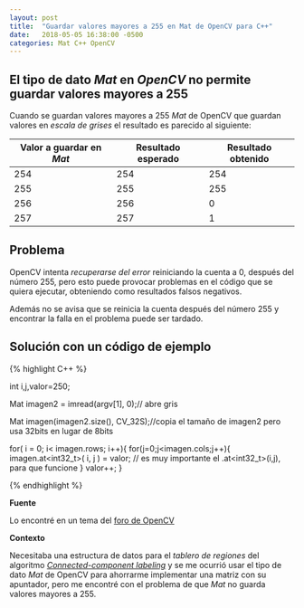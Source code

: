 ```yaml
---
layout: post
title:  "Guardar valores mayores a 255 en Mat de OpenCV para C++"
date:   2018-05-05 16:38:00 -0500
categories: Mat C++ OpenCV
---
```


## El tipo de dato *Mat* en *OpenCV* no permite guardar valores mayores a 255

Cuando se guardan valores mayores a 255 *Mat* de OpenCV que guardan valores en *escala de grises* el resultado es parecido al siguiente:

Valor a guardar en *Mat* | Resultado esperado | Resultado obtenido
-------------------------| -------------------| ---------------------
254                      | 254                | 254
255                      | 255                | 255
256                      | 256                | 0
257                      | 257                | 1

## Problema

OpenCV intenta *recuperarse del error* reiniciando la cuenta a 0, después del número 255, pero esto puede provocar problemas en el código que se quiera ejecutar, obteniendo como resultados falsos negativos.

Además no se avisa que se reinicia la cuenta después del número 255 y encontrar la falla en el problema puede ser tardado.

## Solución con un código de ejemplo

{% highlight C++ %}

int i,j,valor=250;

Mat imagen2 = imread(argv[1], 0);// abre gris

Mat imagen(imagen2.size(), CV_32S);//copia el tamaño de imagen2 pero usa 32bits en lugar de 8bits

for( i = 0; i< imagen.rows; i++){
    for(j=0;j<imagen.cols;j++){
        imagen.at<int32_t>( i, j ) = valor; // es muy importante el .at<int32_t>(i,j), para que funcione
    }
    valor++;
}

{% endhighlight %}

**Fuente**

Lo encontré en un tema del [foro de OpenCV](http://answers.opencv.org/question/64279/large-integer-in-cvmat/)

**Contexto**

Necesitaba una estructura de datos para el *tablero de regiones* del algoritmo [*Connected-component labeling*](https://en.wikipedia.org/wiki/Connected-component_labeling) y se me ocurrió usar el tipo de dato *Mat* de OpenCV para ahorrarme implementar una matriz con su apuntador, pero me encontré con el problema de que *Mat* no guarda valores mayores a 255.
